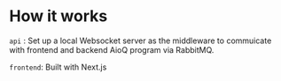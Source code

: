 # How it works

`api` : Set up a local Websocket server as the middleware to commuicate with frontend and backend AioQ program via RabbitMQ.

`frontend`: Built with Next.js

# 